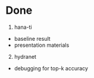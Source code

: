 # Done

1. hana-ti
- baseline result
- presentation materials

2. hydranet
- debugging for top-k accuracy
